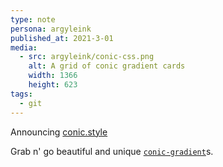```yaml
---
type: note
persona: argyleink
published_at: 2021-3-01
media:
  - src: argyleink/conic-css.png
    alt: A grid of conic gradient cards
    width: 1366
    height: 623
tags: 
  - git
---
```


Announcing [conic.style](https://conic.style)

Grab n' go beautiful and unique 
[`conic-gradient`](https://developer.mozilla.org/en-US/docs/Web/CSS/gradient/conic-gradient)s.